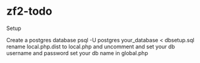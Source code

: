 # zf2-todo

Setup

Create a postgres database
psql -U postgres your_database < dbsetup.sql
rename local.php.dist to local.php and uncomment and set your db username and password
set your db name in global.php
